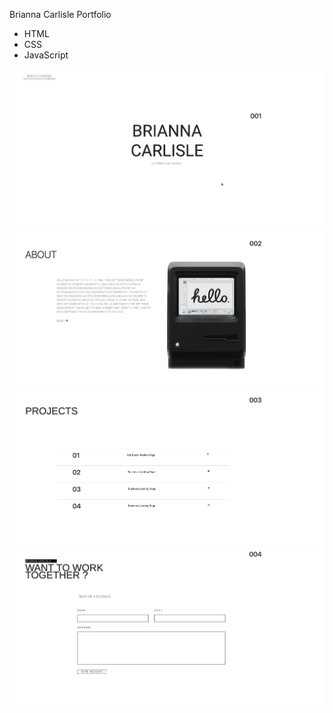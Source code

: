 Brianna Carlisle Portfolio 
- HTML
- CSS
- JavaScript

![](images/bc1.jpg)
![](images/bc2.jpg)
![](images/bc3.jpg)
![](images/bc4.jpg)
